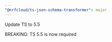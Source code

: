 ```yaml
---
"@nrfcloud/ts-json-schema-transformer": major
---
```


Update TS to 5.5

BREAKING: TS 5.5 is now required
